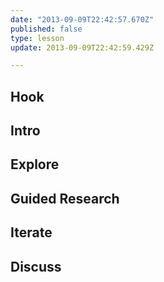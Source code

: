 ```yaml
---
date: "2013-09-09T22:42:57.670Z"
published: false
type: lesson
update: 2013-09-09T22:42:59.429Z

---
```


## Hook
<!-- -->
## Intro
<!-- -->
## Explore
<!-- -->
## Guided Research
<!-- -->
## Iterate
<!-- -->
## Discuss
